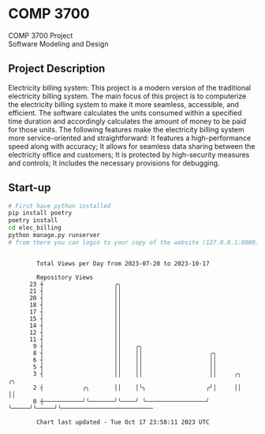 # COMP 3700
COMP 3700 Project  
Software Modeling and Design
## Project Description
Electricity billing system: This project is a modern version of the traditional electricity billing system. The main focus of this project is to computerize the electricity billing system to make it more seamless, accessible, and efficient. The software calculates the units consumed within a specified time duration and accordingly calculates the amount of money to be paid for those units. The following features make the electricity billing system more service-oriented and straightforward: It features a high-performance speed along with accuracy; It allows for seamless data sharing between the electricity office and customers; It is protected by high-security measures and controls; It includes the necessary provisions for debugging.

## Start-up
```bash
# First have python installed
pip install poetry
poetry install
cd elec_billing
python manage.py runserver
# from there you can login to your copy of the website (127.0.0.1:8000), default creds are admin/admin
```

```

        Total Views per Day from 2023-07-20 to 2023-10-17

        Repository Views
      23 ┼                    ╭╮
      21 ┤                    ││
      20 ┤                    ││
      18 ┤                    ││
      17 ┤                    ││
      15 ┤                    ││
      14 ┤                    ││
      12 ┤                    ││
      11 ┤                    ││
       9 ┤                    ││    ╭╮
       8 ┤                    ││    ││                   ╭╮
       6 ┤                    ││    ││                   ││
       5 ┤                    ││    ││                   ││
       3 ┤                    ││    ││                   ││     ╭╮     ╭╮
       2 ┤           ╭╮       ││    │╰╮                 ╭╯│     ││     ││
       0 ┼───────────╯╰───────╯╰────╯ ╰─────────────────╯ ╰─────╯╰─────╯╰──────────────────────────

        Chart last updated - Tue Oct 17 23:58:11 2023 UTC
        
```

